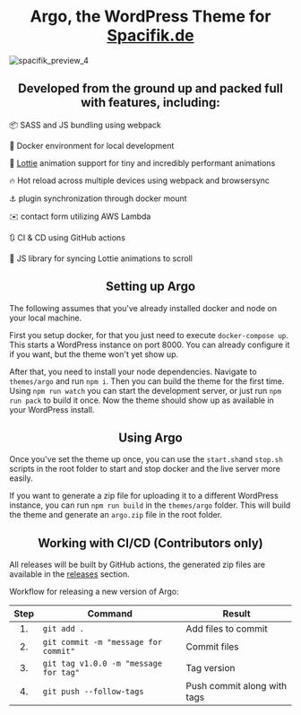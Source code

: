 <h1 align="center">Argo, the WordPress Theme for <a href="https://spacifik.de" rel="noopener">Spacifik.de</a></h1>

 ![spacifik_preview_4](https://user-images.githubusercontent.com/12611076/103476486-7fe47f80-4db6-11eb-8647-93fe795ee5e2.gif)

<h2 align="center">Developed from the ground up and packed full with features, including:</h2>

:package:  SASS and JS bundling using webpack

:whale:  Docker environment for local development

:dash:  [Lottie](https://airbnb.design/lottie/) animation support for tiny and incredibly performant animations

:fire:  Hot reload across multiple devices using webpack and browsersync

:anchor:  plugin synchronization through docker mount

:envelope:  contact form utilizing AWS Lambda

:arrows_clockwise:  CI & CD using GitHub actions

:iphone:  JS library for syncing Lottie animations to scroll


<h2 align="center">Setting up Argo</h2>

The following assumes that you've already installed docker and node on your local machine.

First you setup docker, for that you just need to execute `docker-compose up`. This starts a WordPress instance on port 8000. You can already configure it if you want, but the theme won't yet show up.

After that, you need to install your node dependencies. Navigate to `themes/argo` and run `npm i`. Then you can build the theme for the first time. Using `npm run watch` you can start the development server, or just run `npm run pack` to build it once. Now the theme should show up as available in your WordPress install.


<h2 align="center">Using Argo</h2>

Once you've set the theme up once, you can use the `start.sh`and `stop.sh` scripts in the root folder to start and stop docker and the live server more easily.

If you want to generate a zip file for uploading it to a different WordPress instance, you can run `npm run build` in the `themes/argo` folder. This will build the theme and generate an `argo.zip` file in the root folder.

<h2 align="center">Working with CI/CD (Contributors only)</h2>

All releases will be built by GitHub actions, the generated zip files are available in the [releases](https://github.com/SkyGuardian42/argo/releases) section.

Workflow for releasing a new version of Argo:

| Step | Command | Result
| :-:|---|---
| 1. | ```git add .``` | Add files to commit
| 2. | ```git commit -m "message for commit"``` | Commit files
| 3. | ```git tag v1.0.0 -m "message for tag"``` | Tag version
| 4. | ```git push --follow-tags``` | Push commit along with tags
